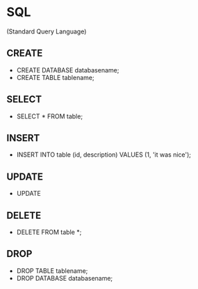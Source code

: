 # SQL
(Standard Query Language)

## CREATE
* CREATE DATABASE databasename;
* CREATE TABLE tablename;

## SELECT
* SELECT * FROM table;

## INSERT
* INSERT INTO table (id, description) VALUES (1, 'it was nice');

## UPDATE
* UPDATE

## DELETE
* DELETE FROM table \*;

## DROP
* DROP TABLE tablename;
* DROP DATABASE databasename;
